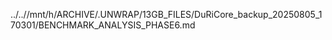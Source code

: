 ../..//mnt/h/ARCHIVE/.UNWRAP/13GB_FILES/DuRiCore_backup_20250805_170301/BENCHMARK_ANALYSIS_PHASE6.md